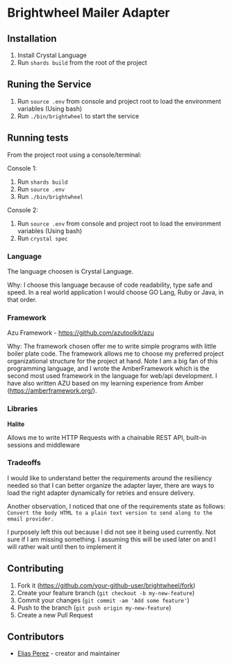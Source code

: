 # Brightwheel Mailer Adapter

## Installation

1. Install Crystal Language
2. Run `shards build` from the root of the project

## Runing the Service

1. Run `source .env` from console and project root to load the environment
   variables (Using bash)
2. Run `./bin/brightwheel` to start the service

## Running tests

From the project root using a console/terminal:

Console 1:

1. Run `shards build`
2. Run `source .env`
3. Run `./bin/brightwheel`

Console 2:

1. Run `source .env` from console and project root to load the environment
   variables (Using bash)
2. Run `crystal spec`

### Language

The language choosen is Crystal Language.

Why: I choose this language because of code readability, type safe and speed. In a
real world application I would choose GO Lang, Ruby or Java, in that order.

### Framework

Azu Framework - https://github.com/azutoolkit/azu

Why: The framework chosen offer me to write simple programs with little boiler plate code. The framework allows me to choose my preferred project organizational structure for the project at hand. Note I am a big fan of this programming language, and I wrote the AmberFramework which is the second most used framework in the language for web/api development. I have also written AZU based on my learning experience from Amber (https://amberframework.org/).

### Libraries

**Halite**

Allows me to write HTTP Requests with a chainable REST API, built-in sessions and middleware

### Tradeoffs

I would like to understand better the requirements around the resiliency needed
so that I can better organize the adapter layer, there are ways to load the right
adapter dynamically for retries and ensure delivery.

Another observation, I noticed that one of the requirements state as follows:
`Convert the body HTML to a plain text version to send along to the email provider.`

I purposely left this out because I did not see it being used currently. Not sure if I am missing something. I assuming this will be used later on and I will rather
wait until then to implement it

## Contributing

1. Fork it (<https://github.com/your-github-user/brightwheel/fork>)
2. Create your feature branch (`git checkout -b my-new-feature`)
3. Commit your changes (`git commit -am 'Add some feature'`)
4. Push to the branch (`git push origin my-new-feature`)
5. Create a new Pull Request

## Contributors

- [Elias Perez](https://github.com/your-github-user) - creator and maintainer
